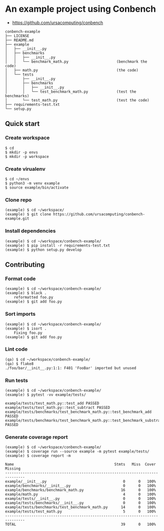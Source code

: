 # An example project using Conbench

- https://github.com/ursacomputing/conbench


```
conbench-example
├── LICENSE
├── README.md
├── example
│   ├── __init__.py
│   ├── benchmarks
│   │   ├── __init__.py
│   │   └── benchmark_math.py                      (benchmark the code)
│   ├── math.py                                    (the code)
│   └── tests
│       ├── __init__.py
│       ├── benchmarks
│       │   ├── __init__.py
│       │   └── test_benchmark_math.py             (test the benchmarks)
│       └── test_math.py                           (test the code)
├── requirements-test.txt
└── setup.py
```

## Quick start


### Create workspace
    $ cd
    $ mkdir -p envs
    $ mkdir -p workspace


### Create virualenv
    $ cd ~/envs
    $ python3 -m venv example
    $ source example/bin/activate


### Clone repo
    (example) $ cd ~/workspace/
    (example) $ git clone https://github.com/ursacomputing/conbench-example.git


### Install dependencies
    (example) $ cd ~/workspace/conbench-example/
    (example) $ pip install -r requirements-test.txt
    (example) $ python setup.py develop


## Contributing


### Format code
    (example) $ cd ~/workspace/conbench-example/
    (example) $ black .
        reformatted foo.py
    (example) $ git add foo.py


### Sort imports
    (example) $ cd ~/workspace/conbench-example/
    (example) $ isort .
        Fixing foo.py
    (example) $ git add foo.py


### Lint code
    (qa) $ cd ~/workspace/conbench-example/
    (qa) $ flake8
    ./foo/bar/__init__.py:1:1: F401 'FooBar' imported but unused


### Run tests
    (example) $ cd ~/workspace/conbench-example/
    (example) $ pytest -vv example/tests/

```
example/tests/test_math.py::test_add PASSED
example/tests/test_math.py::test_subtract PASSED
example/tests/benchmarks/test_benchmark_math.py::test_benchmark_add PASSED
example/tests/benchmarks/test_benchmark_math.py::test_benchmark_substract PASSED
```


### Generate coverage report
    (example) $ cd ~/workspace/conbench-example/
    (example) $ coverage run --source example -m pytest example/tests/ 
    (example) $ coverage report -m
    
```
Name                                              Stmts   Miss  Cover   Missing
-------------------------------------------------------------------------------
example/__init__.py                                   0      0   100%
example/benchmarks/__init__.py                        0      0   100%
example/benchmarks/benchmark_math.py                 16      0   100%
example/math.py                                       4      0   100%
example/tests/__init__.py                             0      0   100%
example/tests/benchmarks/__init__.py                  0      0   100%
example/tests/benchmarks/test_benchmark_math.py      14      0   100%
example/tests/test_math.py                            5      0   100%
-------------------------------------------------------------------------------
TOTAL                                                39      0   100%
```    
